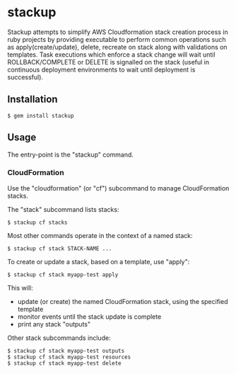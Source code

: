 # stackup

Stackup attempts to simplify AWS Cloudformation stack creation process in
ruby projects by providing executable to perform common operations such
as apply(create/update), delete, recreate on stack along with validations on
templates. Task executions which enforce a stack change will wait until
ROLLBACK/COMPLETE or DELETE is signalled on the stack (useful in continuous
deployment environments to wait until deployment is successful).

## Installation

    $ gem install stackup

## Usage

The entry-point is the "stackup" command.

### CloudFormation

Use the "cloudformation" (or "cf") subcommand to manage CloudFormation stacks.

The "stack" subcommand lists stacks:

    $ stackup cf stacks

Most other commands operate in the context of a named stack:

    $ stackup cf stack STACK-NAME ...

To create or update a stack, based on a template, use "apply":

    $ stackup cf stack myapp-test apply

This will:

  * update (or create) the named CloudFormation stack, using the specified template
  * monitor events until the stack update is complete
  * print any stack "outputs"

Other stack subcommands include:

    $ stackup cf stack myapp-test outputs
    $ stackup cf stack myapp-test resources
    $ stackup cf stack myapp-test delete
